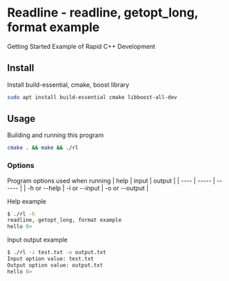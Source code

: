 # Readline - readline, getopt_long, format example

Getting Started Example of Rapid C++ Development

## Install

Install build-essential, cmake, boost library

```bash
sudo apt install build-essential cmake libboost-all-dev
```

## Usage

Building and running this program

```bash
cmake . && make && ./rl
```

### Options

Program options used when running
| help | input | output |
| ---- | ----- | ------ |
| -h or --help | -i or --input | -o or --output |

Help example

```bash
$ ./rl -h
readline, getopt_long, format example
hello 0>
```

Input output example

```bash
$ ./rl -i test.txt -o output.txt
Input option value: test.txt
Output option value: output.txt
hello 0>
```
